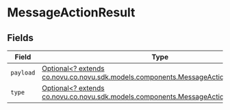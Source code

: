 # MessageActionResult


## Fields

| Field                                                                                                                                         | Type                                                                                                                                          | Required                                                                                                                                      | Description                                                                                                                                   |
| --------------------------------------------------------------------------------------------------------------------------------------------- | --------------------------------------------------------------------------------------------------------------------------------------------- | --------------------------------------------------------------------------------------------------------------------------------------------- | --------------------------------------------------------------------------------------------------------------------------------------------- |
| `payload`                                                                                                                                     | [Optional<? extends co.novu.co.novu.sdk.models.components.MessageActionResultPayload>](../../models/components/MessageActionResultPayload.md) | :heavy_minus_sign:                                                                                                                            | N/A                                                                                                                                           |
| `type`                                                                                                                                        | [Optional<? extends co.novu.co.novu.sdk.models.components.MessageActionResultType>](../../models/components/MessageActionResultType.md)       | :heavy_minus_sign:                                                                                                                            | N/A                                                                                                                                           |